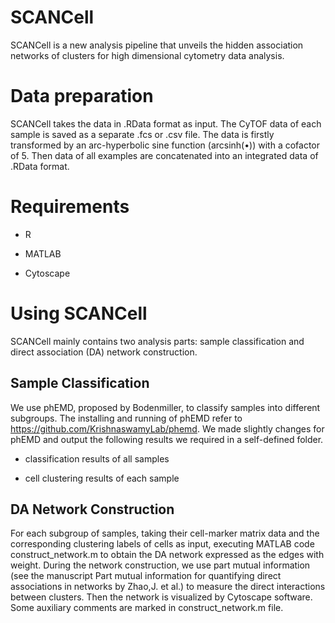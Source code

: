 # SCANCell
SCANCell is a new analysis pipeline that unveils the hidden association networks of clusters for high dimensional cytometry data analysis. 

# Data preparation
SCANCell takes the data in .RData format as input. The CyTOF data of each sample is saved as a separate .fcs or .csv file. The data is firstly transformed by an arc-hyperbolic sine function (arcsinh(•)) with a cofactor of 5. Then data of all examples are concatenated into an integrated data of .RData format.

# Requirements
- R

- MATLAB

- Cytoscape

# Using SCANCell 
SCANCell mainly contains two analysis parts: sample classification and direct association (DA) network construction.

## Sample Classification
We use phEMD, proposed by Bodenmiller, to classify samples into different subgroups. The installing and running of phEMD refer to https://github.com/KrishnaswamyLab/phemd. We made slightly changes for phEMD and output the following results we required in a self-defined folder.

- classification results of all samples

- cell clustering results of each sample

## DA Network Construction
For each subgroup of samples, taking their cell-marker matrix data and the corresponding clustering labels of cells as input, executing MATLAB code construct_network.m to obtain the DA network expressed as the edges with weight. During the network construction, we use part mutual information (see the manuscript Part mutual information for quantifying direct associations in networks by Zhao,J. et al.) to measure the direct interactions between clusters. Then the network is visualized by Cytoscape software. Some auxiliary comments are marked in construct_network.m file.

 
